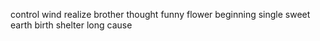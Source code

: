 control wind realize brother thought funny flower beginning single sweet earth birth shelter long cause